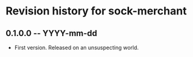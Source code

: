 # Revision history for sock-merchant

## 0.1.0.0 -- YYYY-mm-dd

* First version. Released on an unsuspecting world.
